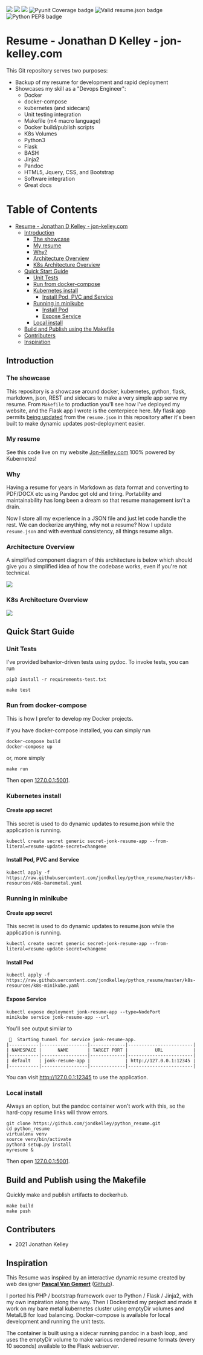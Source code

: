 ![](https://img.shields.io/badge/-green?style=social&logo=kubernetes)
![](https://img.shields.io/badge/-green?style=social&logo=python)
![](https://img.shields.io/badge/-green?style=social&logo=flask)
![Pyunit Coverage badge](https://github.com/jondkelley/python_resume/actions/workflows/pyunit.yaml/badge.svg?branch=master)
![Valid resume.json badge](https://github.com/jondkelley/python_resume/actions/workflows/json_lint.yaml/badge.svg?branch=master)
![Python PEP8 badge](https://github.com/jondkelley/python_resume/actions/workflows/autopep8.yaml/badge.svg?branch=master)

# Resume - Jonathan D Kelley - jon-kelley.com

This Git repository serves two purposes:

* Backup of my resume for development and rapid deployment
* Showcases my skill as a "Devops Engineer":
  * Docker
  * docker-compose
  * kubernetes (and sidecars)
  * Unit testing integration
  * Makefile (m4 macro language)
  * Docker build/publish scripts
  * K8s Volumes
  * Python3
  * Flask
  * BASH
  * Jinja2
  * Pandoc
  * HTML5, Jquery, CSS, and Bootstrap
  * Software integration
  * Great docs

# Table of Contents

   * [Resume - Jonathan D Kelley - jon-kelley.com](#resume---jonathan-d-kelley---jon-kelleycom)
      * [Introduction](#introduction)
         * [The showcase](#the-showcase)
         * [My resume](#my-resume)
         * [Why?](#why)
         * [Architecture Overview](#architecture-overview)
         * [K8s Architecture Overview](#k8s-architecture-overview)
      * [Quick Start Guide](#quick-start-guide)
         * [Unit Tests](#unit-tests)
         * [Run from docker-compose](#run-from-docker-compose)
         * [Kubernetes install](#kubernetes-install)
            * [Install Pod, PVC and Service](#install-pod-pvc-and-service)
         * [Running in minikube](#running-in-minikube)
            * [Install Pod](#install-pod)
            * [Expose Service](#expose-service)
         * [Local install](#local-install)
      * [Build and Publish using the Makefile](#build-and-publish-using-the-makefile)
      * [Contributers](#contributers)
      * [Inspiration](#inspiration)


## Introduction

### The showcase

This repository is a showcase around docker, kubernetes, python, flask, markdown, json, REST and sidecars to make a very simple app serve my resume. From `Makefile` to production you'll see how I've deployed my website, and the Flask app I wrote is the centerpiece here. My flask app permits [being updated](https://jon-kelley.com/resume/update) from the `resume.json` in this repository after it's been built to make dynamic updates post-deployment easier.

### My resume

See this code live on my website [Jon-Kelley.com](https://jon-kelley.com) 100% powered by Kubernetes!

### Why

Having a resume for years in Markdown as data format and converting to PDF/DOCX etc using Pandoc got old and tiring. Portability and maintainability has long been a dream so that resume management isn't a drain.

Now I store all my experience in a JSON file and just let code handle the rest. We can dockerize anything, why not a resume? Now I update `resume.json` and with eventual consistency, all things resume align.

### Architecture Overview

A simplified component diagram of this architecture is below which should give you a simplified idea of how the codebase works, even if you're not technical.

![](conceptual_architecture_small.jpg)

### K8s Architecture Overview

![](detailed_architecture_small.png)

## Quick Start Guide

### Unit Tests

I've provided behavior-driven tests using pydoc. To invoke tests, you can run

```
pip3 install -r requirements-test.txt

make test
```

### Run from docker-compose

This is how I prefer to develop my Docker projects.

If you have docker-compose installed, you can simply run

```
docker-compose build
docker-compose up
```

or, more simply

```
make run
```

Then open [127.0.0.1:5001](http://127.0.0.1:5001).

### Kubernetes install

#### Create app secret

This secret is used to do dynamic updates to resume.json while the application is running.
```
kubectl create secret generic secret-jonk-resume-app --from-literal=resume-update-secret=changeme
```

#### Install Pod, PVC and Service

```
kubectl apply -f https://raw.githubusercontent.com/jondkelley/python_resume/master/k8s-resources/k8s-baremetal.yaml
```

### Running in minikube

#### Create app secret

This secret is used to do dynamic updates to resume.json while the application is running.
```
kubectl create secret generic secret-jonk-resume-app --from-literal=resume-update-secret=changeme
```

#### Install Pod
```
kubectl apply -f https://raw.githubusercontent.com/jondkelley/python_resume/master/k8s-resources/k8s-minikube.yaml
```

#### Expose Service
```
kubectl expose deployment jonk-resume-app --type=NodePort
minikube service jonk-resume-app --url
```

You'll see output similar to
```
 🏃  Starting tunnel for service jonk-resume-app.
|-----------|-----------------|-------------|------------------------|
| NAMESPACE |      NAME       | TARGET PORT |          URL           |
|-----------|-----------------|-------------|------------------------|
| default   | jonk-resume-app |             | http://127.0.0.1:12345 |
|-----------|-----------------|-------------|------------------------|
```

You can visit http://127.0.0.1:12345 to use the application.

### Local install

Always an option, but the pandoc container won't work with this, so the hard-copy resume links will throw errors.

    git clone https://github.com/jondkelley/python_resume.git
    cd python_resume
    virtualenv venv
    source venv/bin/activate
    python3 setup.py install
    myresume &

Then open [127.0.0.1:5001](http://127.0.0.1:5001).

## Build and Publish using the Makefile

Quickly make and publish artifacts to dockerhub.

```
make build
make push
```

## Contributers

* 2021 Jonathan Kelley

## Inspiration

This Resume was inspired by an interactive dynamic resume created by web designer **[Pascal Van Gemert](http://pascalvangemert.nl/)** ([Github](https://github.com/pascalvgemert/resume)).

I ported his PHP / bootstrap framework over to Python / Flask / Jinja2, with my own inspiration along the way. Then I Dockerized my project and made it work on my bare metal kubernetes cluster using emptyDir volumes and MetalLB for load balancing. Docker-compose is available for local development and running the unit tests.

The container is built using a sidecar running pandoc in a bash loop, and uses the emptyDir volume to make various rendered resume formats (every 10 seconds) available to the Flask webserver.
